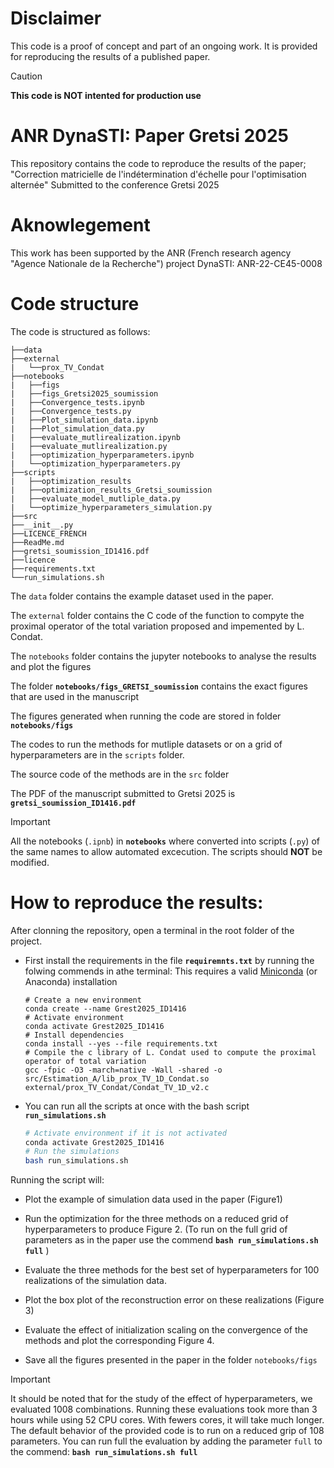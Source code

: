 # Disclaimer
This code is a proof of concept and part of an ongoing work. It is provided for reproducing the results of a published paper.

> [!CAUTION]
>__This code is NOT intented for production use__

# ANR DynaSTI: Paper Gretsi 2025
This repository contains the code to reproduce the results of the paper;
"Correction matricielle de l'indétermination d'échelle pour l'optimisation alternée"
Submitted to the conference Gretsi 2025


# Aknowlegement
This work has been supported by the ANR (French research agency "Agence Nationale de la Recherche") project DynaSTI: ANR-22-CE45-0008

# Code structure
The code is structured as follows:

```Shell   
├──data
├──external
|   └──prox_TV_Condat
├──notebooks
|   ├──figs
|   ├──figs_Gretsi2025_soumission
|   ├──Convergence_tests.ipynb
|   ├──Convergence_tests.py
|   ├──Plot_simulation_data.ipynb
|   ├──Plot_simulation_data.py
|   ├──evaluate_mutlirealization.ipynb
|   ├──evaluate_mutlirealization.py
|   ├──optimization_hyperparameters.ipynb
|   └──optimization_hyperparameters.py
├──scripts
|   ├──optimization_results
|   ├──optimization_results_Gretsi_soumission
|   ├──evaluate_model_mutliple_data.py
|   └──optimize_hyperparameters_simulation.py
├──src
├──__init__.py
├──LICENCE_FRENCH
├──ReadMe.md
├──gretsi_soumission_ID1416.pdf
├──licence
├──requirements.txt
└──run_simulations.sh
```

The `data` folder contains the example dataset used in the paper.

The `external` folder contains the C code of the function to compyte the proximal operator of the total variation proposed and impemented by L. Condat.

The `notebooks` folder contains the jupyter notebooks to analyse the results and plot the figures

The folder **`notebooks/figs_GRETSI_soumission`** contains the exact figures that are used in the manuscript

The figures generated when running the code are stored in folder  **`notebooks/figs`** 

The codes to run the methods for mutliple datasets or on a grid of hyperparameters are in the `scripts` folder.

The source code of the methods are in the `src` folder

The PDF of the manuscript submitted to Gretsi 2025 is 
**`gretsi_soumission_ID1416.pdf`**

> [!IMPORTANT]
> All the notebooks (`.ipnb`) in **`notebooks`** where converted into scripts (`.py`) of the same names to 
> allow automated excecution.
> The scripts should __NOT__ be modified.


# How to reproduce the results:
After clonning the repository, open a terminal in the root folder of the project.

    
- First install the requirements in the file **`requiremnts.txt`** by running the folwing commends in athe terminal:
  This requires a valid [Miniconda](https://www.anaconda.com/docs/getting-started/miniconda/main) (or Anaconda) installation 
    
    ```Shell
    # Create a new environment
    conda create --name Grest2025_ID1416
    # Activate environment
    conda activate Grest2025_ID1416
    # Install dependencies
    conda install --yes --file requirements.txt
    # Compile the c library of L. Condat used to compute the proximal operator of total variation
    gcc -fpic -O3 -march=native -Wall -shared -o src/Estimation_A/lib_prox_TV_1D_Condat.so external/prox_TV_Condat/Condat_TV_1D_v2.c
    
    ```
        
- You can run all the scripts at once with the bash script **`run_simulations.sh`**
    
    ```bash
    # Activate environment if it is not activated
    conda activate Grest2025_ID1416
    # Run the simulations
    bash run_simulations.sh
    ```


Running the script will:
- Plot the example of simulation data used in the paper (Figure1)
- Run the optimization for the three methods on a reduced grid of hyperparameters to produce Figure 2.
(To run on the full grid of parameters as in the paper use the commend
**`bash run_simulations.sh full`** )

- Evaluate the three methods for the best set of hyperparameters for 100 realizations of the simulation data.
- Plot the box plot of the reconstruction error on these realizations (Figure 3)
- Evaluate the effect of initialization scaling on the convergence of the methods and plot the corresponding Figure 4.
- Save all the figures presented in the paper in the folder `notebooks/figs`

>[!IMPORTANT] 
>It should be noted that for the study of the effect of hyperparameters, we evaluated 1008 combinations. 
>Running these evaluations took more than 3 hours while using 52 CPU cores.
>With fewers cores, it will take much longer.
>The default behavior of the provided code is to run on a reduced grip of 108 parameters.
>You can run full the evaluation by adding the parameter `full` to the commend:
>**`bash run_simulations.sh full`**




